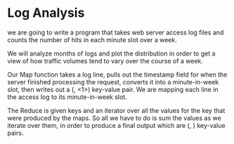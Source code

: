 Log Analysis
==============

we are going to write a program that takes web server access log files and counts the number of hits in each minute slot over a week. 

We will analyze months of logs and plot the distribution in order to get a view of how traffic volumes tend to vary over the course of a week.

Our Map function takes a log line, pulls out the timestamp field for when the server finished processing the request, converts it into a minute-in-week slot, then writes out a (<minute-in-week slot>, <1>) key-value pair. We are mapping each line in the access log to its minute-in-week slot.

The Reduce is given <minute-in-week slot> keys and an iterator over all the values for the key that were produced by the maps. So all we have to do is sum the values as we iterate over them, in order to produce a final output which are (<minute-in-week slot>, <total hits>) key-value pairs. 
